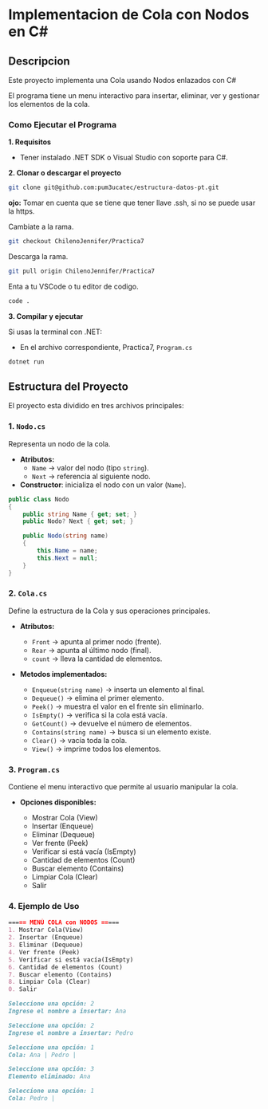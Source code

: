 # Implementacion de Cola con Nodos en C#

## Descripcion

Este proyecto implementa una Cola usando Nodos enlazados con C#

El programa tiene un menu interactivo para insertar, eliminar, ver y gestionar los elementos de la cola.

### Como Ejecutar el Programa

**1. Requisitos**

- Tener instalado .NET SDK o Visual Studio con soporte para C#.

**2. Clonar o descargar el proyecto**

```bash
git clone git@github.com:pum3ucatec/estructura-datos-pt.git 
```
**ojo:** Tomar en cuenta que se tiene que tener llave .ssh, si no se puede usar la https.

Cambiate a la rama.
```bash
git checkout ChilenoJennifer/Practica7
```
Descarga la rama.
```bash
git pull origin ChilenoJennifer/Practica7
```
Enta a tu VSCode o tu editor de codigo.
```bash
code .
```

**3. Compilar y ejecutar**

Si usas la terminal con .NET:
- En el archivo correspondiente, Practica7, `Program.cs`
```bash
dotnet run
```

## Estructura del Proyecto

El proyecto esta dividido en tres archivos principales:

### 1. `Nodo.cs`

Representa un nodo de la cola.

- **Atributos:**
  - `Name` -> valor del nodo (tipo `string`).
  - `Next` -> referencia al siguiente nodo.
- **Constructor**: inicializa el nodo con un valor (`Name`).

```csharp
public class Nodo
{
    public string Name { get; set; }
    public Nodo? Next { get; set; }

    public Nodo(string name)
    {
        this.Name = name;
        this.Next = null;
    }
}
```

### 2. `Cola.cs`

Define la estructura de la Cola y sus operaciones principales.

- **Atributos:**
	- `Front` -> apunta al primer nodo (frente).
	- `Rear` -> apunta al último nodo (final).
	- `count` -> lleva la cantidad de elementos.

- **Metodos implementados:**
	- `Enqueue(string name)` -> inserta un elemento al final.
	- `Dequeue()` -> elimina el primer elemento.
	- `Peek()` -> muestra el valor en el frente sin eliminarlo.
	- `IsEmpty()` -> verifica si la cola está vacía.
	- `GetCount()` -> devuelve el número de elementos.
	- `Contains(string name)` -> busca si un elemento existe.
	- `Clear()` -> vacía toda la cola.
	- `View()` -> imprime todos los elementos.

### 3. `Program.cs`

Contiene el menu interactivo que permite al usuario manipular la cola.

- **Opciones disponibles:**

	- Mostrar Cola (View)
	- Insertar (Enqueue)
	- Eliminar (Dequeue)
	- Ver frente (Peek)
	- Verificar si está vacía (IsEmpty)
	- Cantidad de elementos (Count)
	- Buscar elemento (Contains)
	- Limpiar Cola (Clear)
	- Salir

### 4. Ejemplo de Uso
```markdown
===== MENÚ COLA con NODOS =====
1. Mostrar Cola(View)
2. Insertar (Enqueue)
3. Eliminar (Dequeue)
4. Ver frente (Peek)
5. Verificar si está vacía(IsEmpty)
6. Cantidad de elementos (Count)
7. Buscar elemento (Contains)
8. Limpiar Cola (Clear)
0. Salir
```
```markdown
Seleccione una opción: 2
Ingrese el nombre a insertar: Ana
```
```markdown
Seleccione una opción: 2
Ingrese el nombre a insertar: Pedro
```
```markdown
Seleccione una opción: 1
Cola: Ana | Pedro |
```
```markdown
Seleccione una opción: 3
Elemento eliminado: Ana
```
```markdown
Seleccione una opción: 1
Cola: Pedro |
```